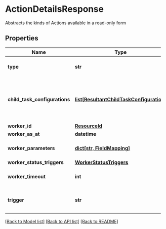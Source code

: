 # ActionDetailsResponse

Abstracts the kinds of Actions available in a read-only form

## Properties
Name | Type | Description | Notes
------------ | ------------- | ------------- | -------------
**type** | **str** | Type name for this Action | [optional] 
**child_task_configurations** | [**list[ResultantChildTaskConfiguration]**](ResultantChildTaskConfiguration.md) | Tasks can be generated from run worker results; this is the configuration | [optional] 
**worker_id** | [**ResourceId**](ResourceId.md) |  | [optional] 
**worker_as_at** | **datetime** | Worker AsAt | [optional] 
**worker_parameters** | [**dict[str, FieldMapping]**](FieldMapping.md) | Parameters for this Worker | [optional] 
**worker_status_triggers** | [**WorkerStatusTriggers**](WorkerStatusTriggers.md) |  | [optional] 
**worker_timeout** | **int** | Worker timeout in seconds | [optional] 
**trigger** | **str** | Trigger on parent task to be invoked | [optional] 

[[Back to Model list]](../README.md#documentation-for-models) [[Back to API list]](../README.md#documentation-for-api-endpoints) [[Back to README]](../README.md)


